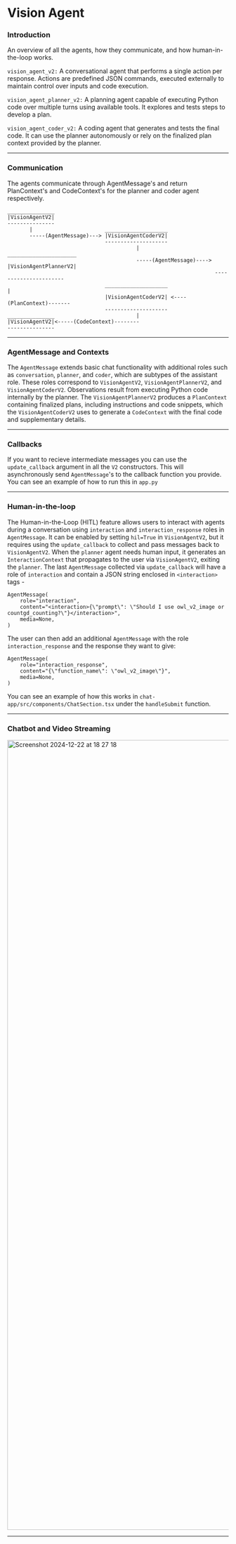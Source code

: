 # Vision Agent

### Introduction

An overview of all the agents, how they communicate, and how human-in-the-loop works.

`vision_agent_v2:` A conversational agent that performs a single action per response. Actions are predefined JSON commands, executed externally to maintain control over inputs and code execution.

`vision_agent_planner_v2:` A planning agent capable of executing Python code over multiple turns using available tools. It explores and tests steps to develop a plan.

`vision_agent_coder_v2:` A coding agent that generates and tests the final code. It can use the planner autonomously or rely on the finalized plan context provided by the planner.

---

### Communication

The agents communicate through AgentMessage's and return PlanContext's and CodeContext's for the planner and coder agent respectively.
```
_______________
|VisionAgentV2|
---------------
       |                       ____________________
       -----(AgentMessage)---> |VisionAgentCoderV2|
                               --------------------
                                         |                        ______________________
                                         -----(AgentMessage)----> |VisionAgentPlannerV2|
                                                                  ----------------------
                               ____________________                         |
                               |VisionAgentCoderV2| <----(PlanContext)-------
                               --------------------
_______________                          |
|VisionAgentV2|<-----(CodeContext)--------
---------------
```

---

### AgentMessage and Contexts

The `AgentMessage` extends basic chat functionality with additional roles such as `conversation`, `planner`, and `coder`, which are subtypes of the assistant role. These roles correspond to `VisionAgentV2`, `VisionAgentPlannerV2`, and `VisionAgentCoderV2`. Observations result from executing Python code internally by the planner. The `VisionAgentPlannerV2` produces a `PlanContext` containing finalized plans, including instructions and code snippets, which the `VisionAgentCoderV2` uses to generate a `CodeContext` with the final code and supplementary details.

---

### Callbacks

If you want to recieve intermediate messages you can use the `update_callback` argument in all the `V2` constructors. This will asynchronously send `AgentMessage`'s to the callback function you provide. You can see an example of how to run this in `app.py`

---

### Human-in-the-loop

The Human-in-the-Loop (HITL) feature allows users to interact with agents during a conversation using `interaction` and `interaction_response` roles in `AgentMessage`. It can be enabled by setting `hil=True` in `VisionAgentV2`, but it requires using the `update_callback` to collect and pass messages back to `VisionAgentV2`. When the `planner` agent needs human input, it generates an `InteractionContext` that propagates to the user via `VisionAgentV2`, exiting the `planner`. The last `AgentMessage` collected via `update_callback` will have a role of `interaction` and contain a JSON string enclosed in `<interaction>` tags -

```
AgentMessage(
    role="interaction",
    content="<interaction>{\"prompt\": \"Should I use owl_v2_image or countgd_counting?\"}</interaction>",
    media=None,
)
```

The user can then add an additional `AgentMessage` with the role `interaction_response` and the response they want to give:

```
AgentMessage(
    role="interaction_response",
    content="{\"function_name\": \"owl_v2_image\"}",
    media=None,
)
```

You can see an example of how this works in `chat-app/src/components/ChatSection.tsx` under the `handleSubmit` function.

---

### Chatbot and Video Streaming

<img width="1800" alt="Screenshot 2024-12-22 at 18 27 18" src="https://github.com/user-attachments/assets/1c0977f4-df79-47e4-8e52-b6ab410cc6c8" />

---



